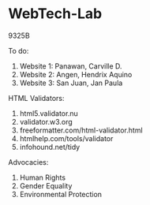 # WebTech-Lab
9325B 

To do:
1. Website 1: Panawan, Carville D.
2. Website 2: Angen, Hendrix Aquino
3. Website 3: San Juan, Jan Paula

HTML Validators:
1. html5.validator.nu
2. validator.w3.org
3. freeformatter.com/html-validator.html 
4. htmlhelp.com/tools/validator
5. infohound.net/tidy

Advocacies:
1. Human Rights
2. Gender Equality
3. Environmental Protection
